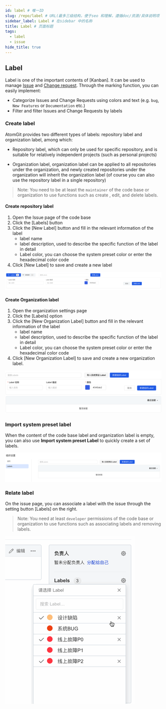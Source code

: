 ```yaml
---
id: label # 唯一ID
slug: /repo/label # URL(最多三级结构，便于seo 和理解，遵循doc/资源/具体说明项 的原则)
sidebar_label: Label # 在sidebar 中的名称
title: Label # 页面标题
tags:
  - label
  - issue
hide_title: true
---
```


## Label

Label is one of the important contents of [Kanban]. It can be used to manage [Issue](issue) and [Change request](change-request). Through the marking function, you can easily implement:

- Categorize Issues and Change Requests using colors and text (e.g. `bug`, `New Features` or `Documentation` etc.)
- Filter and filter Issues and Change Requests by labels

### Create label

AtomGit provides two different types of labels: repository label and organization label, among which:

- Repository label, which can only be used for specific repository, and is suitable for relatively independent projects (such as personal projects)

- Organization label, organization label can be applied to all repositories under the organization, and newly created repositories under the organization will inherit the organization label (of course you can also use the repository label in a single repository)

> Note: You need to be at least the `maintainer` of the code base or organization to use functions such as create , edit, and delete labels.

#### Create repository label

1. Open the Issue page of the code base
1. Click the [Labels] button
1. Click the [New Label] button and fill in the relevant information of the label
    - label name
    - label description, used to describe the specific function of the label in detail
    - Label color, you can choose the system preset color or enter the hexadecimal color code
1. Click [New Label] to save and create a new label

![新建代码库label](./img/new-repo-label.png)

#### Create Organization label

1. Open the organization settings page
1. Click the [Labels] option
1. Click the [New Organization Label] button and fill in the relevant information of the label
    - label name
    - label description, used to describe the specific function of the label in detail
    - Label color, you can choose the system preset color or enter the hexadecimal color code
1. Click [New Organization Label] to save and create a new organization label.

![新建组织label](./img/new-org-label.png)

### Import system preset label

When the content of the code base label and organization label is empty, you can also use **Import system preset Label** to quickly create a set of labels.

![导入系统预设 label](./img/ues-system-label.png)

### Relate label

On the issue page, you can associate a label with the issue through the setting button [Labels] on the right.

> Note: You need at least `developer` permissions of the code base or organization to use functions such as associating labels and removing labels.

![关联label](./img/issue-link-label.gif)
